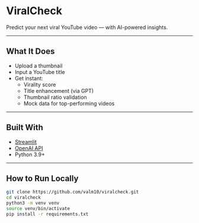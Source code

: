 # ViralCheck 

Predict your next viral YouTube video — with AI-powered insights.

---

## What It Does

- Upload a thumbnail
- Input a YouTube title
- Get instant:
  - Virality score
  - Title enhancement (via GPT)
  - Thumbnail ratio validation
  - Mock data for top-performing videos

---

## Built With

- [Streamlit](https://streamlit.io/)
- [OpenAI API](https://platform.openai.com/)
- Python 3.9+

---

## How to Run Locally

```bash
git clone https://github.com/valm10/viralcheck.git
cd viralcheck
python3 -m venv venv
source venv/bin/activate
pip install -r requirements.txt
